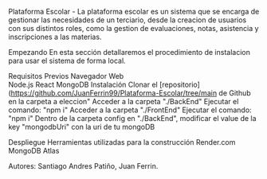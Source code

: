 Plataforma Escolar - 
La plataforma escolar es un sistema que se encarga de gestionar las necesidades de un terciario, desde la creacion de usuarios con sus distintos roles, como la gestion de evaluaciones, notas, asistencia y inscripciones a las materias.

Empezando
En esta sección detallaremos el procedimiento de instalacion para usar el sistema de forma local.

Requisitos Previos
Navegador Web <br/>
Node.js
React
MongoDB
Instalación
Clonar el [repositorio](https://github.com/JuanFerrin99/Plataforma-Escolar/tree/main de Github en la carpeta a eleccion"
Acceder a la carpeta "./BackEnd"
Ejecutar el comando: "npm i"
Acceder a la carpeta "./FrontEnd"
Ejecutar el comando: "npm i"
Dentro de la carpeta config en "./BackEnd", modificar el value de la key "mongodbUri" con la uri de tu mongoDB

Despliegue
Herramientas utilizadas para la construcción
Render.com
MongoDB Atlas

Autores: Santiago Andres Patiño, Juan Ferrin.
